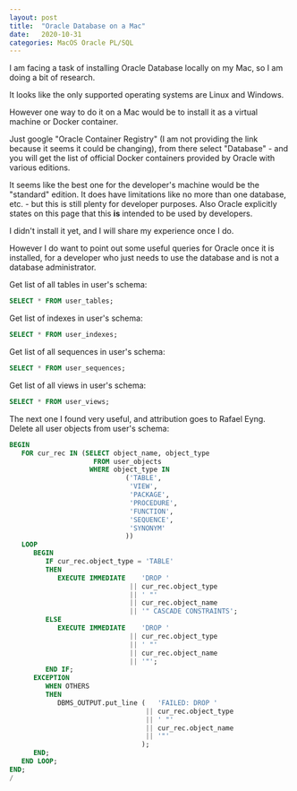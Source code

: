 ```yaml
---
layout: post
title:  "Oracle Database on a Mac"
date:   2020-10-31
categories: MacOS Oracle PL/SQL
---
```

I am facing a task of installing Oracle Database locally on my Mac, so I am doing a bit of research.

It looks like the only supported operating systems are Linux and Windows.

However one way to do it on a Mac would be to install it as a virtual machine or Docker container.

Just google "Oracle Container Registry" (I am not providing the link because it seems it could be changing), from there select "Database" - and you will get the list of official Docker containers provided by Oracle with various editions.

It seems like the best one for the developer's machine would be the "standard" edition. It does have limitations like no more than one database, etc. - but this is still plenty for developer purposes. Also Oracle explicitly states on this page that this **is** intended to be used by developers.

I didn't install it yet, and I will share my experience once I do.

However I do want to point out some useful queries for Oracle once it is installed, for a developer who just needs to use the database and is not a database administrator.

Get list of all tables in user's schema:

```sql
SELECT * FROM user_tables;
```

Get list of indexes in user's schema:

```sql
SELECT * FROM user_indexes;
```

Get list of all sequences in user's schema:

```sql
SELECT * FROM user_sequences;
```

Get list of all views in user's schema:

```sql
SELECT * FROM user_views;
```

The next one I found very useful, and attribution goes to Rafael Eyng. Delete all user objects from user's schema:

```sql
BEGIN
   FOR cur_rec IN (SELECT object_name, object_type
                     FROM user_objects
                    WHERE object_type IN
                             ('TABLE',
                              'VIEW',
                              'PACKAGE',
                              'PROCEDURE',
                              'FUNCTION',
                              'SEQUENCE',
                              'SYNONYM'
                             ))
   LOOP
      BEGIN
         IF cur_rec.object_type = 'TABLE'
         THEN
            EXECUTE IMMEDIATE    'DROP '
                              || cur_rec.object_type
                              || ' "'
                              || cur_rec.object_name
                              || '" CASCADE CONSTRAINTS';
         ELSE
            EXECUTE IMMEDIATE    'DROP '
                              || cur_rec.object_type
                              || ' "'
                              || cur_rec.object_name
                              || '"';
         END IF;
      EXCEPTION
         WHEN OTHERS
         THEN
            DBMS_OUTPUT.put_line (   'FAILED: DROP '
                                  || cur_rec.object_type
                                  || ' "'
                                  || cur_rec.object_name
                                  || '"'
                                 );
      END;
   END LOOP;
END;
/
```